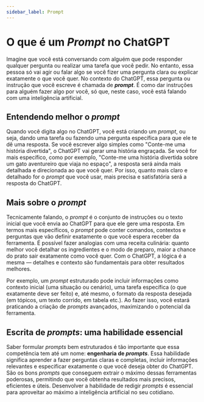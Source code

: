 ```yaml
---
sidebar_label: Prompt
---
```

# O que é um *Prompt* no ChatGPT
Imagine que você está conversando com alguém que pode responder qualquer pergunta ou realizar uma tarefa que você pedir. No entanto, essa pessoa só vai agir ou falar algo se você fizer uma pergunta clara ou explicar exatamente o que você quer. No contexto do ChatGPT, essa pergunta ou instrução que você escreve é chamada de ***prompt***. É como dar instruções para alguém fazer algo por você, só que, neste caso, você está falando com uma inteligência artificial.

## Entendendo melhor o *prompt*
Quando você digita algo no ChatGPT, você está criando um *prompt*, ou seja, dando uma tarefa ou fazendo uma pergunta específica para que ele te dê uma resposta. Se você escrever algo simples como "Conte-me uma história divertida", o ChatGPT vai gerar uma história engraçada. Se você for mais específico, como por exemplo, "Conte-me uma história divertida sobre um gato aventureiro que viaja no espaço", a resposta será ainda mais detalhada e direcionada ao que você quer. Por isso, quanto mais claro e detalhado for o *prompt* que você usar, mais precisa e satisfatória será a resposta do ChatGPT.

## Mais sobre o *prompt*
Tecnicamente falando, o *prompt* é o conjunto de instruções ou o texto inicial que você envia ao ChatGPT para que ele gere uma resposta. Em termos mais específicos, o *prompt* pode conter comandos, contextos e perguntas que vão definir exatamente o que você espera receber da ferramenta. É possível fazer analogias com uma receita culinária: quanto melhor você detalhar os ingredientes e o modo de preparo, maior a chance do prato sair exatamente como você quer. Com o ChatGPT, a lógica é a mesma — detalhes e contexto são fundamentais para obter resultados melhores.

Por exemplo, um *prompt* estruturado pode incluir informações como contexto inicial (uma situação ou cenário), uma tarefa específica (o que exatamente deve ser feito) e, até mesmo, o formato da resposta desejada (em tópicos, um texto corrido, em tabela etc.). Ao fazer isso, você estará praticando a criação de *prompts* avançados, maximizando o potencial da ferramenta.

## Escrita de *prompts*: uma habilidade essencial
Saber formular *prompts* bem estruturados é tão importante que essa competência tem até um nome: **engenharia de *prompts***. Essa habilidade significa aprender a fazer perguntas claras e completas, incluir informações relevantes e especificar exatamente o que você deseja obter do ChatGPT. São os bons *prompts* que conseguem extrair o máximo dessas ferramentas poderosas, permitindo que você obtenha resultados mais precisos, eficientes e úteis. Desenvolver a habilidade de redigir *prompts* é essencial para aproveitar ao máximo a inteligência artificial no seu cotidiano.
